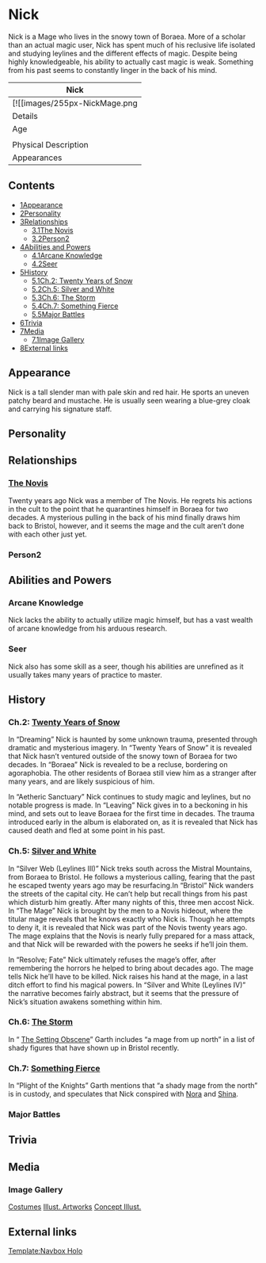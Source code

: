 # Nick

Nick is a Mage who lives in the snowy town of Boraea. More of a scholar than an actual magic user, Nick has spent much of his reclusive life isolated and studying leylines and the different effects of magic. Despite being highly knowledgeable, his ability to actually cast magic is weak. Something from his past seems to constantly linger in the back of his mind.

| Nick |
| --- |
| [![[images/255px-NickMage.png|Image]]](/wiki/File:NickMage.png) |
| Details |
| Age | 24 |
|  |
| Physical Description |
| Appearances |

## Contents

- [1Appearance](#Appearance)
- [2Personality](#Personality)
- [3Relationships](#Relationships)
  - [3.1The Novis](#The_Novis)
  - [3.2Person2](#Person2)
- [4Abilities and Powers](#Abilities_and_Powers)
  - [4.1Arcane Knowledge](#Arcane_Knowledge)
  - [4.2Seer](#Seer)
- [5History](#History)
  - [5.1Ch.2: Twenty Years of Snow](#Ch.2:_Twenty_Years_of_Snow)
  - [5.2Ch.5: Silver and White](#Ch.5:_Silver_and_White)
  - [5.3Ch.6: The Storm](#Ch.6:_The_Storm)
  - [5.4Ch.7: Something Fierce](#Ch.7:_Something_Fierce)
  - [5.5Major Battles](#Major_Battles)
- [6Trivia](#Trivia)
- [7Media](#Media)
  - [7.1Image Gallery](#Image_Gallery)
- [8External links](#External_links)

## Appearance

Nick is a tall slender man with pale skin and red hair. He sports an uneven patchy beard and mustache. He is usually seen wearing a blue-grey cloak and carrying his signature staff.

## Personality

## Relationships

### [The Novis](/wiki/The_Novis "The Novis")

Twenty years ago Nick was a member of The Novis. He regrets his actions in the cult to the point that he quarantines himself in Boraea for two decades. A mysterious pulling in the back of his mind finally draws him back to Bristol, however, and it seems the mage and the cult aren’t done with each other just yet.

### Person2

## Abilities and Powers

### Arcane Knowledge

Nick lacks the ability to actually utilize magic himself, but has a vast wealth of arcane knowledge from his arduous research.

### Seer

Nick also has some skill as a seer, though his abilities are unrefined as it usually takes many years of practice to master.

## History

### Ch.2: [Twenty Years of Snow](/wiki/Twenty_Years_of_Snow "Twenty Years of Snow")

In “Dreaming” Nick is haunted by some unknown trauma, presented through dramatic and mysterious imagery. In “Twenty Years of Snow” it is revealed that Nick hasn’t ventured outside of the snowy town of Boraea for two decades. In “Boraea” Nick is revealed to be a recluse, bordering on agoraphobia. The other residents of Boraea still view him as a stranger after many years, and are likely suspicious of him.

In “Aetheric Sanctuary” Nick continues to study magic and leylines, but no notable progress is made. In “Leaving” Nick gives in to a beckoning in his mind, and sets out to leave Boraea for the first time in decades. The trauma introduced early in the album is elaborated on, as it is revealed that Nick has caused death and fled at some point in his past.

### Ch.5: [Silver and White](/wiki/Silver_and_White "Silver and White")

In “Silver Web (Leylines III)” Nick treks south across the Mistral Mountains, from Boraea to Bristol. He follows a mysterious calling, fearing that the past he escaped twenty years ago may be resurfacing.In “Bristol” Nick wanders the streets of the capital city. He can’t help but recall things from his past which disturb him greatly. After many nights of this, three men accost Nick. In “The Mage” Nick is brought by the men to a Novis hideout, where the titular mage reveals that he knows exactly who Nick is. Though he attempts to deny it, it is revealed that Nick was part of the Novis twenty years ago. The mage explains that the Novis is nearly fully prepared for a mass attack, and that Nick will be rewarded with the powers he seeks if he’ll join them.

In “Resolve; Fate” Nick ultimately refuses the mage’s offer, after remembering the horrors he helped to bring about decades ago. The mage tells Nick he’ll have to be killed. Nick raises his hand at the mage, in a last ditch effort to find his magical powers. In “Silver and White (Leylines IV)” the narrative becomes fairly abstract, but it seems that the pressure of Nick’s situation awakens something within him.

### Ch.6: [The Storm](/wiki/The_Storm "The Storm")

In “ [The Setting Obscene](/wiki/The_Setting_Obscene "The Setting Obscene")” Garth includes “a mage from up north” in a list of shady figures that have shown up in Bristol recently.

### Ch.7: [Something Fierce](/wiki/Something_Fierce "Something Fierce")

In “Plight of the Knights” Garth mentions that “a shady mage from the north” is in custody, and speculates that Nick conspired with [Nora](/wiki/Nora "Nora") and [Shina](/wiki/Shina "Shina").

### Major Battles

## Trivia

## Media

### Image Gallery

[Costumes](#tabber-tabpanel-Costumes-0) [Illust. Artworks](#tabber-tabpanel-Illust._Artworks-0) [Concept Illust.](#tabber-tabpanel-Concept_Illust.-0)

## External links

[Template:Navbox Holo](/wiki/Template:Navbox_Holo?action=edit&redlink=1 "Template:Navbox Holo (page does not exist)")